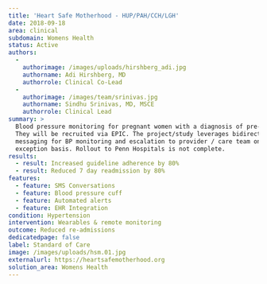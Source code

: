 ```yaml
---
title: 'Heart Safe Motherhood - HUP/PAH/CCH/LGH'
date: 2018-09-18
area: clinical
subdomain: Womens Health
status: Active
authors:
  - 
    authorimage: /images/uploads/hirshberg_adi.jpg
    authorname: Adi Hirshberg, MD
    authorrole: Clinical Co-Lead
  - 
    authorimage: /images/team/srinivas.jpg
    authorname: Sindhu Srinivas, MD, MSCE
    authorrole: Clinical Lead
summary: >
  Blood pressure monitoring for pregnant women with a diagnosis of pre-eclampsia.
  They will be recruited via EPIC. The project/study leverages bidirectional
  messaging for BP monitoring and escalation to provider / care team on an
  exception basis. Rollout to Penn Hospitals is not complete.
results:
  - result: Increased guideline adherence by 80%
  - result: Reduced 7 day readmission by 80%
features:
  - feature: SMS Conversations
  - feature: Blood pressure cuff
  - feature: Automated alerts
  - feature: EHR Integration
condition: Hypertension
intervention: Wearables & remote monitoring
outcome: Reduced re-admissions
dedicatedpage: false
label: Standard of Care 
image: /images/uploads/hsm.01.jpg
externalurl: https://heartsafemotherhood.org
solution_area: Womens Health
---
```

